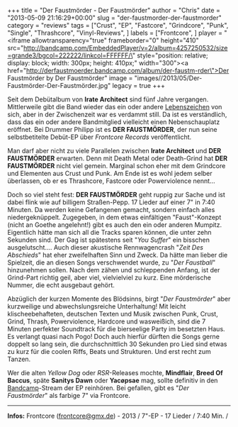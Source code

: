 +++
title = "Der Faustmörder - Der Faustmörder"
author = "Chris"
date = "2013-05-09 21:16:29+00:00"
slug = "der-faustmorder-der-faustmorder"
category = "reviews"
tags = ["Crust", "EP", "Fastcore", "Grindcore", "Punk", "Single", "Thrashcore", "Vinyl-Reviews", ]
labels = ["Frontcore", ]
player = "<iframe allowtransparency=\"true\" frameborder=\"0\" height=\"410\" src=\"http://bandcamp.com/EmbeddedPlayer/v=2/album=4257250532/size=grande3/bgcol=222222/linkcol=FFFFFF/\" style=\"position: relative; display: block; width: 300px; height: 410px;\" width=\"300\"><a href=\"http://derfaustmoerder.bandcamp.com/album/der-faustm-rder\">Der Faustmörder by Der Faustmörder</a></iframe>"
image = "images//2013/05/Der-Faustmörder-Der-Faustmörder.jpg"
legacy = true
+++

Seit dem Debütalbum von **Irate Architect** sind fünf Jahre vergangen. Mittlerweile gibt die Band wieder das ein oder andere <a href="http://necroslaughter.de/2013/05/irate-architect-streamen-neuen-song-spitting-image/" title="IRATE ARCHITECT streamen neuen Song “Spitting Image”">Lebenszeichen</a> von sich, aber in der Zwischenzeit war es verdammt still. Da ist es verständlich, dass das ein oder andere Bandmitglied vielleicht einen Nebenschauplatz eröffnet. Bei Drummer Philipp ist es **DER FAUSTMÖRDER**, der nun seine selbstbetitelte Debüt-EP über _Frontcore Records_ veröffentlicht.

Man darf aber nicht zu viele Parallelen zwischen **Irate Architect** und **DER FAUSTMÖRDER** erwarten. Denn mit Death Metal oder Death-Grind hat **DER FAUSTMÖRDER** nicht viel gemein. Marginal schon eher mit dem Grindcore und Elementen aus Crust und Punk. Am Ende ist es wohl jedem selber überlassen, ob er es Thrashcore, Fastcore oder Powerviolence nennt...

Doch so viel steht fest: **DER FAUSTMÖRDER** geht ruppig zur Sache und ist dabei flink wie auf billigem Straßen-Pepp. 17 Lieder auf einer 7" in 7:40 Minuten. Da werden keine Gefangenen gemacht, sondern einfach alles niedergeknüppelt. Zugegeben, in dem etwas einfältigen "Faust"-Konzept (nicht an Goethe angelehnt!) gibt es auch den ein oder anderen Mumpitz. Eigentlich hätte man sich all die Tracks sparen können, die unter zehn Sekunden sind. Der Gag ist spätestens seit "_You Suffer_" ein bisschen ausgelutscht.... Auch dieser akustische Rennwagencrash "_Zeit Des Abschieds_" hat eher zweifelhaften Sinn und Zweck. Da hätte man lieber die Spielzeit, die an diesen Songs verschwendet wurde, zu "_Der Faustball_" hinzunehmen sollen. Nach dem zähen und schleppenden Anfang, ist der Grind-Part richtig geil, aber viel, vielvielviel zu kurz. Eine mörderische Nummer, die echt ausgebaut gehört.

Abzüglich der kurzen Momente des Blödsinns, birgt "_Der Faustmörder_" aber kurzweilige und abwechslungsreiche Unterhaltung! Mit leicht klischeebehafteten, deutschen Texten und Musik zwischen Punk, Crust, Grind, Thrash, Powerviolence, Hardcore und wasweißich, sind die 7 Minuten perfekter Soundtrack für die bierseelige Party im besetzten Haus. Es verlangt quasi nach Pogo! Doch auch hierfür dürften die Songs gerne doppelt so lang sein, die durchschnittlich 30 Sekunden pro Lied sind etwas zu kurz für die coolen Riffs, Beats und Strukturen. Und erst recht zum Tanzen.

Wer die alten _Yellow Dog_ oder _RSR_-Releases mochte, **Mindflair**, **Breed Of Baccus**, späte **Sanitys Dawn** oder **Yacøpsae** mag, sollte definitiv in den <a href="http://derfaustmoerder.bandcamp.com/album/der-faustm-rder">Bandcamp</a>-Stream der EP reinhören. Bei gefallen, gibt es "_Der Faustmörder_" als farbige 7" via Frontcore.





---
**Infos:**
Frontcore (frontcore@gmx.de) - 2013 / 
7"-EP - 17 Lieder / 7:40 Min. / 

